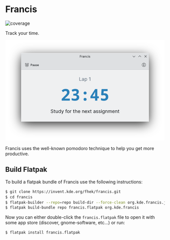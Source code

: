 <!--
    SPDX-FileCopyrightText: 2022 Felipe Kinoshita <kinofhek@gmail.com>
    SPDX-License-Identifier: CC0-1.0
-->

# Francis

![coverage](https://invent.kde.org/utilities/francis/badges/master/coverage.svg?job=suse_tumbleweed_qt515)

Track your time.

![francis window](.gitlab/francis.png)

Francis uses the well-known pomodoro technique to help you get more productive.

## Build Flatpak

To build a flatpak bundle of Francis use the following instructions:

```bash
$ git clone https://invent.kde.org/fhek/francis.git
$ cd francis
$ flatpak-builder --repo=repo build-dir --force-clean org.kde.francis.json --install-deps-from=flathub
$ flatpak build-bundle repo francis.flatpak org.kde.francis
```

Now you can either double-click the `francis.flatpak` file to open it with
some app store (discover, gnome-software, etc...) or run:

```bash
$ flatpak install francis.flatpak
```
